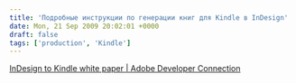 ```yaml
---
title: 'Подробные инструкции по генерации книг для Kindle в InDesign'
date: Mon, 21 Sep 2009 20:02:01 +0000
draft: false
tags: ['production', 'Kindle']
---
```


[InDesign to Kindle white paper | Adobe Developer Connection](http://www.adobe.com/devnet/digitalpublishing/articles/indesigntokindle.html#)